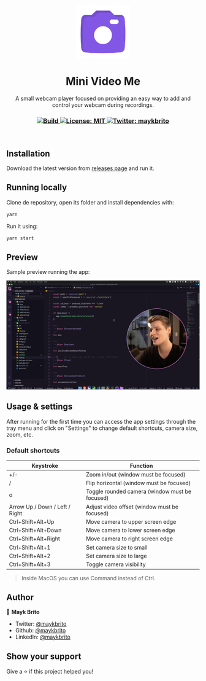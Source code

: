 <p align="center">
  <img src="./assets/icon.png" width="140px" />
</p>

<h1 align="center">Mini Video Me</h1>
<p align="center">A small webcam player focused on providing an easy way to add and control your webcam during recordings.</p>

<h3 align="center">
  <a href="https://github.com/maykbrito/mini-video-me/actions/workflows/build.yml" target="_blank">
    <img alt="Build" src="https://github.com/maykbrito/mini-video-me/actions/workflows/build.yml/badge.svg" />
  </a>
  <a href="#" target="_blank">
    <img alt="License: MIT" src="https://img.shields.io/badge/License-MIT-yellow.svg" />
  </a>
  <a href="https://twitter.com/maykbrito" target="_blank">
    <img alt="Twitter: maykbrito" src="https://img.shields.io/twitter/follow/maykbrito.svg?style=social" />
  </a>
</h3>

<br />

## Installation

Download the latest version from [releases page](https://github.com/maykbrito/mini-video-me/releases) and run it.

## Running locally

Clone de repository, open its folder and install dependencies with:

```sh
yarn
```

Run it using:

```sh
yarn start
```

## Preview

Sample preview running the app:

![Preview](.github/preview.png)

## Usage & settings

After running for the first time you can access the app settings through the tray menu and click on "Settings" to change default shortcuts, camera size, zoom, etc.

### Default shortcuts

<table>
  <thead>
    <tr>
      <th>Keystroke</th>
      <th>Function</th>
    </tr>
  </thead>
  <tbody>
    <tr>
      <td>+/-</td>
      <td>Zoom in/out (window must be focused)</td>
    </tr>
    <tr>
      <td>/</td>
      <td>Flip horizontal (window must be focused)</td>
    </tr>
    <tr>
      <td>o</td>
      <td>Toggle rounded camera (window must be focused)</td>
    </tr>
    <tr>
      <td>Arrow Up / Down / Left / Right</td>
      <td>Adjust video offset (window must be focused)</td>
    </tr>
    <tr>
      <td>Ctrl+Shift+Alt+Up</td>
      <td>Move camera to upper screen edge</td>
    </tr>
    <tr>
      <td>Ctrl+Shift+Alt+Down</td>
      <td>Move camera to lower screen edge</td>
    </tr>
    <tr>
      <td>Ctrl+Shift+Alt+Right</td>
      <td>Move camera to right screen edge</td>
    </tr>
    <tr>
      <td>Ctrl+Shift+Alt+1</td>
      <td>Set camera size to small</td>
    </tr>
    <tr>
      <td>Ctrl+Shift+Alt+2</td>
      <td>Set camera size to large</td>
    </tr>
    <tr>
      <td>Ctrl+Shift+Alt+3</td>
      <td>Toggle camera visibility</td>
    </tr>
  </tbody>
</table>

> Inside MacOS you can use Command instead of Ctrl.

## Author

👤 **Mayk Brito**

* Twitter: [@maykbrito](https://twitter.com/maykbrito)
* Github: [@maykbrito](https://github.com/maykbrito)
* LinkedIn: [@maykbrito](https://linkedin.com/in/maykbrito)

## Show your support

Give a ⭐️ if this project helped you!
